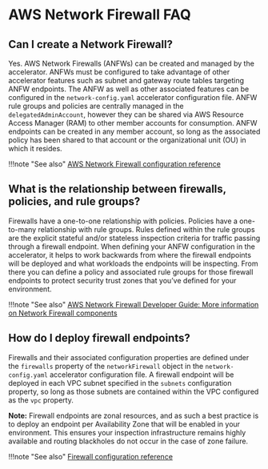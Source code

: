 # AWS Network Firewall FAQ

## Can I create a Network Firewall?

Yes. AWS Network Firewalls (ANFWs) can be created and managed by the accelerator. ANFWs must be configured to take advantage of other accelerator features such as subnet and gateway route tables targeting ANFW endpoints. The ANFW as well as other associated features can be configured in the `network-config.yaml` accelerator configuration file. ANFW rule groups and policies are centrally managed in the `delegatedAdminAccount`, however they can be shared via AWS Resource Access Manager (RAM) to other member accounts for consumption. ANFW endpoints can be created in any member account, so long as the associated policy has been shared to that account or the organizational unit (OU) in which it resides.

!!!note "See also"
    [AWS Network Firewall configuration reference](../../typedocs/latest/classes/_aws_accelerator_config.NfwConfig.html)

## What is the relationship between firewalls, policies, and rule groups?

Firewalls have a one-to-one relationship with policies. Policies have a one-to-many relationship with rule groups. Rules defined within the rule groups are the explicit stateful and/or stateless inspection criteria for traffic passing through a firewall endpoint. When defining your ANFW configuration in the accelerator, it helps to work backwards from where the firewall endpoints will be deployed and what workloads the endpoints will be inspecting. From there you can define a policy and associated rule groups for those firewall endpoints to protect security trust zones that you’ve defined for your environment.

!!!note "See also"
    [AWS Network Firewall Developer Guide: More information on Network Firewall components](https://docs.aws.amazon.com/network-firewall/latest/developerguide/firewall-components.html)

## How do I deploy firewall endpoints?

Firewalls and their associated configuration properties are defined under the `firewalls` property of the `networkFirewall` object in the `network-config.yaml` accelerator configuration file. A firewall endpoint will be deployed in each VPC subnet specified in the `subnets` configuration property, so long as those subnets are contained within the VPC configured as the `vpc` property.

**Note:** Firewall endpoints are zonal resources, and as such a best practice is to deploy an endpoint per Availability Zone that will be enabled in your environment. This ensures your inspection infrastructure remains highly available and routing blackholes do not occur in the case of zone failure.

!!!note "See also"
    [Firewall configuration reference](../../typedocs/latest/classes/_aws_accelerator_config.NfwFirewallConfig.html)